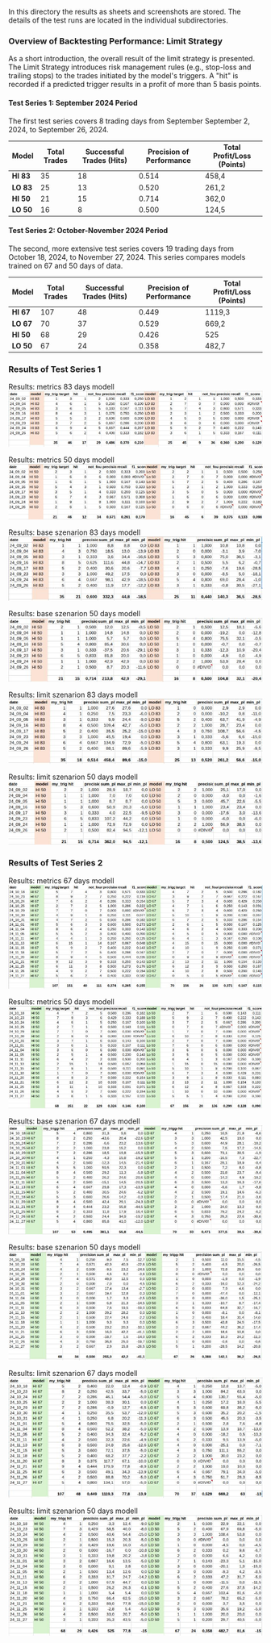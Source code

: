In this directory the results as sheets and screenshots are stored.
The details of the test runs are located in the individual subdirectories.

### **Overview of Backtesting Performance: Limit Strategy**
As a short introduction, the overall result of the limit strategy is presented.
The Limit Strategy introduces risk management rules (e.g., stop-loss and trailing stops) to the trades initiated by the model's triggers. A "hit" is recorded if a predicted trigger results in a profit of more than 5 basis points.

#### **Test Series 1: September 2024 Period**

The first test series covers 8 trading days from September September 2, 2024, to September 26, 2024.

| Model | Total Trades | Successful Trades (Hits) | Precision of Performance | Total Profit/Loss (Points) |
| ----- | ----- | ----- | ----- | ----- |
| **HI 83** | 35 | 18 | 0.514 | 458,4 |
| **LO 83** | 25 | 13 | 0.520 | 261,2 |
| **HI 50** | 21 | 15 | 0.714 | 362,0 |
| **LO 50** | 16 | 8 | 0.500 | 124,5 |

#### **Test Series 2: October-November 2024 Period**

The second, more extensive test series covers 19 trading days from October 18, 2024, to November 27, 2024. This series compares models trained on 67 and 50 days of data.

| Model | Total Trades | Successful Trades (Hits) | Precision of Performance | Total Profit/Loss (Points) |
| ----- | ----- | ----- | ----- | ----- |
| **HI 67** | 107 | 48 | 0.449 | 1119,3 |
| **LO 67** | 70 | 37 | 0.529 | 669,2 |
| **HI 50** | 68 | 29 | 0.426 | 525 |
| **LO 50** | 67 | 24 | 0.358 | 482,7 |

### **Results of Test Series 1**

Results: metrics 83 days modell\
![Results: metrics 83 days modell](jpgs/a_metric_83.jpg)

Results: metrics 50 days modell\
![Results: metrics 50 days modell](jpgs/a_metric_50.jpg)

Results: base szenarion 83 days modell\
![Results: base szenarion 83 days modell](jpgs/a_basis_83.jpg)

Results: base szenarion 50 days modell\
![Results: base szenarion 50 days modell](jpgs/a_basis_50.jpg)

Results: limit szenarion 83 days modell\
![Results: limit szenarion 83 days modell](jpgs/a_limit_83.jpg)

Results: limit szenarion 50 days modell\
![Results: limit szenarion 50 days modell](jpgs/a_limit_50.jpg)

### **Results of Test Series 2**

Results: metrics 67 days modell\
![Results: metrics 67 days modell](jpgs/b_metric_67.jpg)

Results: metrics 50 days modell\
![Results: metrics 50 days modell](jpgs/b_metric_50.jpg)

Results: base szenarion 67 days modell\
![Results: base szenarion 67 days modell](jpgs/b_basis_67.jpg)

Results: base szenarion 50 days modell\
![Results: base szenarion 50 days modell](jpgs/b_basis_50.jpg)

Results: limit szenarion 67 days modell\
![Results: limit szenarion 67 days modell](jpgs/b_limit_67.jpg)

Results: limit szenarion 50 days modell\
![Results: limit szenarion 50 days modell](jpgs/b_limit_50.jpg)


